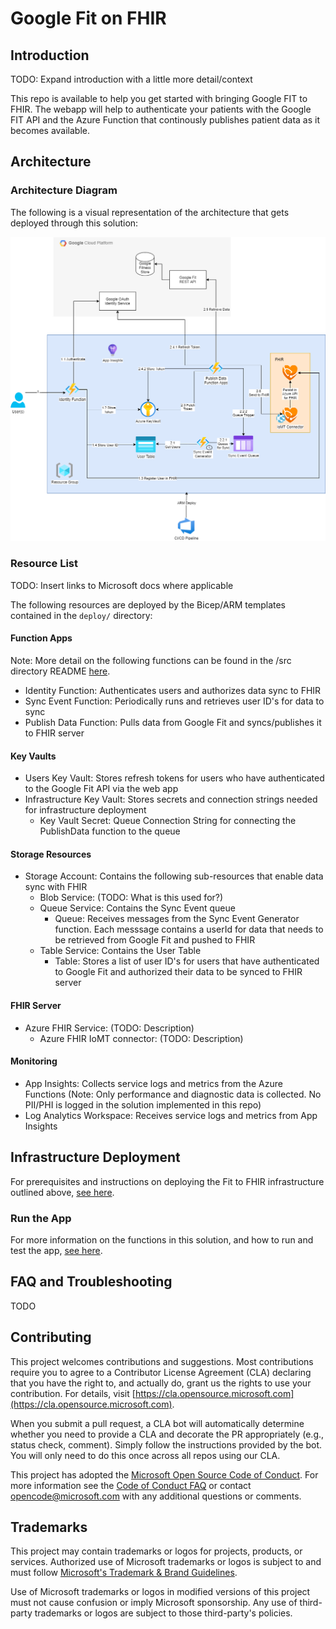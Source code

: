 # Google Fit on FHIR

## Introduction

TODO: Expand introduction with a little more detail/context

This repo is available to help you get started with bringing Google FIT to FHIR. The webapp will help to authenticate your patients with the Google FIT API and the Azure Function that continously publishes patient data as it becomes available.

## Architecture

### Architecture Diagram
The following is a visual representation of the architecture that gets deployed through this solution:

![Architecture Diagram](./media/original-architecture-diagram.png)

### Resource List

TODO: Insert links to Microsoft docs where applicable

The following resources are deployed by the Bicep/ARM templates contained in the `deploy/` directory:

#### Function Apps

Note: More detail on the following functions can be found in the /src directory README [here](./src/README.md).

* Identity Function: Authenticates users and authorizes data sync to FHIR
* Sync Event Function: Periodically runs and retrieves user ID's for data to sync
* Publish Data Function: Pulls data from Google Fit and syncs/publishes it to FHIR server

#### Key Vaults

* Users Key Vault: Stores refresh tokens for users who have authenticated to the Google Fit API via the web app
* Infrastructure Key Vault: Stores secrets and connection strings needed for infrastructure deployment
    * Key Vault Secret: Queue Connection String for connecting the PublishData function to the queue

#### Storage Resources

* Storage Account: Contains the following sub-resources that enable data sync with FHIR
    * Blob Service: (TODO: What is this used for?)
    * Queue Service: Contains the Sync Event queue
        * Queue: Receives messages from the Sync Event Generator function.  Each messsage contains a userId for data that needs to be retrieved from Google Fit and pushed to FHIR
    * Table Service: Contains the User Table
        * Table: Stores a list of user ID's for users that have authenticated to Google Fit and authorized their data to be synced to FHIR server

#### FHIR Server

* Azure FHIR Service: (TODO: Description)
    * Azure FHIR IoMT connector: (TODO: Description)

#### Monitoring

* App Insights: Collects service logs and metrics from the Azure Functions (Note: Only performance and diagnostic data is collected.  No PII/PHI is logged in the solution implemented in this repo)
* Log Analytics Workspace: Receives service logs and metrics from App Insights

## Infrastructure Deployment

For prerequisites and instructions on deploying the Fit to FHIR infrastructure outlined above, [see here](./deploy/README.md).

### Run the App

For more information on the functions in this solution, and how to run and test the app, [see here](./src/README.md).

## FAQ and Troubleshooting

TODO

## Contributing

This project welcomes contributions and suggestions.  Most contributions require you to agree to a Contributor License Agreement (CLA) declaring that you have the right to, and actually do, grant us the rights to use your contribution. For details, visit [https://cla.opensource.microsoft.com](https://cla.opensource.microsoft.com).

When you submit a pull request, a CLA bot will automatically determine whether you need to provide a CLA and decorate the PR appropriately (e.g., status check, comment). Simply follow the instructions provided by the bot. You will only need to do this once across all repos using our CLA.

This project has adopted the [Microsoft Open Source Code of Conduct](https://opensource.microsoft.com/codeofconduct/). For more information see the [Code of Conduct FAQ](https://opensource.microsoft.com/codeofconduct/faq/) or contact [opencode@microsoft.com](mailto:opencode@microsoft.com) with any additional questions or comments.

## Trademarks

This project may contain trademarks or logos for projects, products, or services. Authorized use of Microsoft trademarks or logos is subject to and must follow [Microsoft's Trademark & Brand Guidelines](https://www.microsoft.com/en-us/legal/intellectualproperty/trademarks/usage/general).

Use of Microsoft trademarks or logos in modified versions of this project must not cause confusion or imply Microsoft sponsorship. Any use of third-party trademarks or logos are subject to those third-party's policies.
